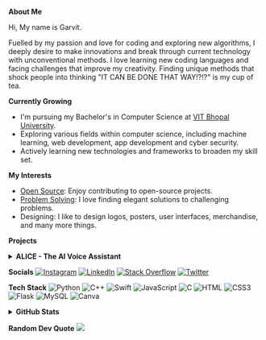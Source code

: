 <b>About Me</b>
<p>
  Hi, My name is Garvit.
  
  Fuelled by my passion and love for coding and exploring new algorithms, I deeply desire to make innovations and break through current technology with unconventional methods. I love learning new coding languages and facing challenges that improve my creativity. Finding unique methods that shock people into thinking "IT CAN BE DONE THAT WAY!?!?" is my cup of tea.
  
  <b>Currently Growing</b>
  - I'm pursuing my Bachelor's in Computer Science at [VIT Bhopal University](https://vitbhopal.ac.in/).
  - Exploring various fields within computer science, including machine learning, web development, app development and cyber security.
  - Actively learning new technologies and frameworks to broaden my skill set.
  
  <b>My Interests</b>
  - [Open Source](https://github.com/garvit-exe): Enjoy contributing to open-source projects.
  - [Problem Solving](https://leetcode.com/garvit-exe/): I love finding elegant solutions to challenging problems.
  - Designing: I like to design logos, posters, user interfaces, merchandise, and many more things.
</p>

<b>Projects</b>
<details>
  <summary> <b>ALICE - The AI Voice Assistant</b> </summary>
  <p>
    - Demonstrated my solid foundation in developing and programming
    - Highlighted my strong problem-solving and teamwork skills
    - Collaborated with a team of 3+ batchmates, dispensing roles and responsibilities to boost efficiency and improve both individual and team performance
    - Utilised programming languages like Python, tools like Git and open-source projects and libraries to produce efficient results
  </p>
</details>

<b>Socials</b>
[![Instagram](https://img.shields.io/badge/Instagram-%23E4405F.svg?logo=Instagram&logoColor=white)](https://instagram.com/garvit__budhiraja) [![LinkedIn](https://img.shields.io/badge/LinkedIn-%230077B5.svg?logo=linkedin&logoColor=white)](https://linkedin.com/in/garvit-budhiraja) [![Stack Overflow](https://img.shields.io/badge/-Stackoverflow-FE7A16?logo=stack-overflow&logoColor=white)](https://stackoverflow.com/users/22660274) [![Twitter](https://img.shields.io/badge/Twitter-%231DA1F2.svg?logo=Twitter&logoColor=white)](https://twitter.com/being_garvit) 

<b>Tech Stack</b>
![Python](https://img.shields.io/badge/python-3670A0?style=for-the-badge&logo=python&logoColor=ffdd54) ![C++](https://img.shields.io/badge/c++-%2300599C.svg?style=for-the-badge&logo=c%2B%2B&logoColor=white) ![Swift](https://img.shields.io/badge/swift-%23E34F26.svg?style=for-the-badge&logo=swift&logoColor=white) ![JavaScript](https://img.shields.io/badge/javascript-%23323330.svg?style=for-the-badge&logo=javascript&logoColor=%23F7DF1E) ![C](https://img.shields.io/badge/c-%2300599C.svg?style=for-the-badge&logo=c&logoColor=white) ![HTML](https://img.shields.io/badge/html-%23E34F26.svg?style=for-the-badge&logo=html5&logoColor=white) ![CSS3](https://img.shields.io/badge/css3-%231572B6.svg?style=for-the-badge&logo=css3&logoColor=white) ![Flask](https://img.shields.io/badge/flask-%23000.svg?style=for-the-badge&logo=flask&logoColor=white) ![MySQL](https://img.shields.io/badge/mysql-%2300000f.svg?style=for-the-badge&logo=mysql&logoColor=white) ![Canva](https://img.shields.io/badge/Canva-%2300C4CC.svg?style=for-the-badge&logo=Canva&logoColor=white)

<details>
  <summary> <b>GitHub Stats</b> </summary>
  <div align="center">
    <img src="https://github-readme-stats-garvit-exe.vercel.app/api?username=garvit-exe&theme=transparent&hide_border=true&include_all_commits=false&count_private=true" alt="GitHub Stats" style="width: auto; border: none;">
    <img src="https://github-readme-streak-stats.herokuapp.com/?user=garvit-exe&theme=transparent&hide_border=true" alt="GitHub Streak" style="width: auto; border: none;"><br/>
    <img src="https://github-readme-stats-garvit-exe.vercel.app/api/top-langs/?username=garvit-exe&theme=transparent&hide_border=false&include_all_commits=false&count_private=false&layout=compact" alt="Top Languages" style="width: auto; border: none;">
  </div>
</details>

<b>Random Dev Quote</b>
![](https://quotes-github-readme.vercel.app/api?type=horizontal&theme=transparent&hide_border=true)
